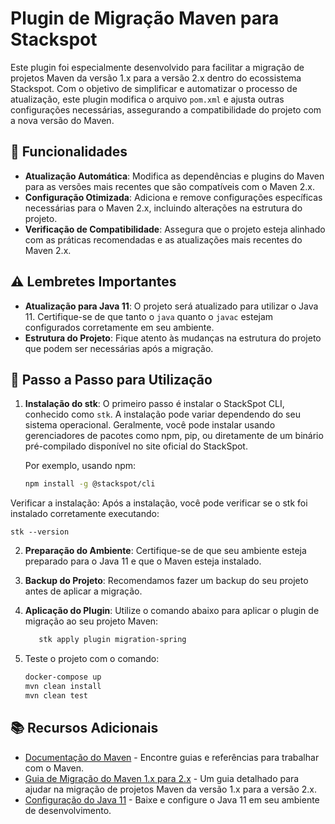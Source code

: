 # Plugin de Migração Maven para Stackspot

Este plugin foi especialmente desenvolvido para facilitar a migração de projetos Maven da versão 1.x para a versão 2.x dentro do ecossistema Stackspot. Com o objetivo de simplificar e automatizar o processo de atualização, este plugin modifica o arquivo `pom.xml` e ajusta outras configurações necessárias, assegurando a compatibilidade do projeto com a nova versão do Maven.

## 🚀 Funcionalidades

- **Atualização Automática**: Modifica as dependências e plugins do Maven para as versões mais recentes que são compatíveis com o Maven 2.x.
- **Configuração Otimizada**: Adiciona e remove configurações específicas necessárias para o Maven 2.x, incluindo alterações na estrutura do projeto.
- **Verificação de Compatibilidade**: Assegura que o projeto esteja alinhado com as práticas recomendadas e as atualizações mais recentes do Maven 2.x.

## ⚠️ Lembretes Importantes

- **Atualização para Java 11**: O projeto será atualizado para utilizar o Java 11. Certifique-se de que tanto o `java` quanto o `javac` estejam configurados corretamente em seu ambiente.
- **Estrutura do Projeto**: Fique atento às mudanças na estrutura do projeto que podem ser necessárias após a migração.

## 📖 Passo a Passo para Utilização

1. **Instalação do stk**: O primeiro passo é instalar o StackSpot CLI, conhecido como `stk`. A instalação pode variar dependendo do seu sistema operacional. Geralmente, você pode instalar usando gerenciadores de pacotes como npm, pip, ou diretamente de um binário pré-compilado disponível no site oficial do StackSpot.

   Por exemplo, usando npm:

   ```bash
   npm install -g @stackspot/cli

Verificar a instalação: Após a instalação, você pode verificar se o stk foi instalado corretamente executando:

    stk --version

2. **Preparação do Ambiente**: Certifique-se de que seu ambiente esteja preparado para o Java 11 e que o Maven esteja instalado.
3. **Backup do Projeto**: Recomendamos fazer um backup do seu projeto antes de aplicar a migração.
4. **Aplicação do Plugin**: Utilize o comando abaixo para aplicar o plugin de migração ao seu projeto Maven:

    ```bash
       stk apply plugin migration-spring
   
5.  Teste o projeto com o comando:
    ```bash
    docker-compose up
    mvn clean install 
    mvn clean test

## 📚 Recursos Adicionais

- [Documentação do Maven](https://maven.apache.org/guides/index.html) - Encontre guias e referências para trabalhar com o Maven.
- [Guia de Migração do Maven 1.x para 2.x](https://maven.apache.org/maven-1.x/migration/index.html) - Um guia detalhado para ajudar na migração de projetos Maven da versão 1.x para a versão 2.x.
- [Configuração do Java 11](https://www.oracle.com/java/technologies/javase-jdk11-downloads.html) - Baixe e configure o Java 11 em seu ambiente de desenvolvimento.
